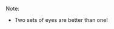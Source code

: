 <!-- .slide: data-background="resources/ash-meme.png" data-background-size="contain" data-background-position="center center" -->

Note:

* Two sets of eyes are better than one!

